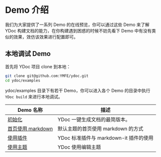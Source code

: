 # Demo 介绍

我们为大家提供了一系列 Demo 的在线预览，你可以通过这些 Demo 来了解 YDoc 构建文档的能力，在你构建遇到困惑的时候不妨先看下 Demo 中有没有类似的效果，效仿该效果进行配置即可。

## 本地调试 Demo

首先将 YDoc 项目 clone 到本地：

``` bash
git clone git@github.com:YMFE/ydoc.git
cd ydoc/examples
```

ydoc/examples 目录下有若干 Demo，你可以进入各个 Demo 的目录中执行 ```YDoc build``` 来进行本地调试。

| Demo 名称 | 描述 |
| ------ | ------ |
| [初始化](./init/index.html) | YDoc 一键生成文档的最简版本。 |
| [首页使用 markdown](./homepage/index.html) | 默认主题的首页使用 markdown 的方式 |
| [使用插件](./plugin/index.html) | YDoc 标准插件与 markdown-it 插件的使用 |
| [使用主题](./theme/index.html) | YDoc 使用编辑主题 |
